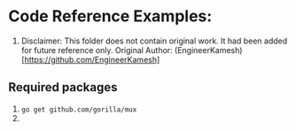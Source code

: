 # Code Reference Examples:

1. Disclaimer: This folder does not contain original work. It had been added for future reference only. Original Author:  (EngineerKamesh)[https://github.com/EngineerKamesh]


## Required packages
1. `go get github.com/gorilla/mux`
2. 
